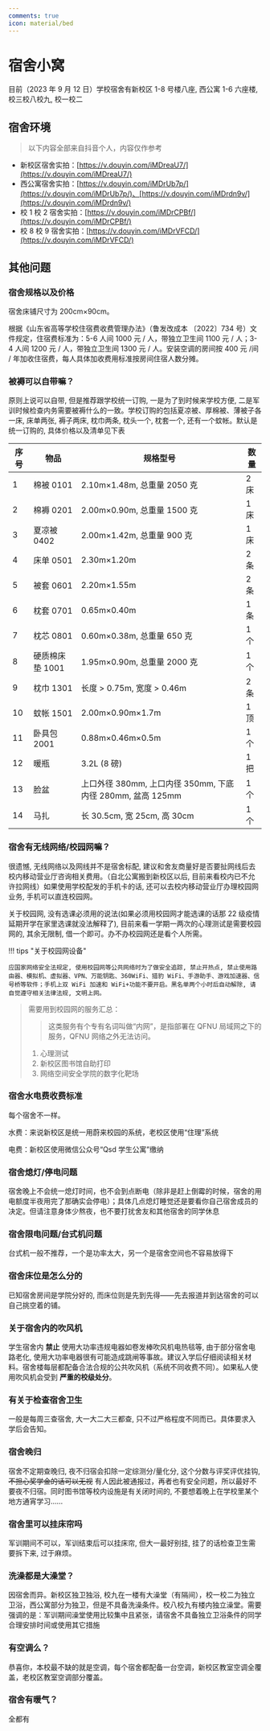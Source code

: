 ```yaml
---
comments: true
icon: material/bed
---
```


# 宿舍小窝

目前（2023 年 9 月 12 日）学校宿舍有新校区 1-8 号楼八座, 西公寓 1-6 六座楼, 校三校八校九, 校一校二

## 宿舍环境

> 以下内容全部来自抖音个人，内容仅作参考

- 新校区宿舍实拍：[https://v.douyin.com/iMDreaU7/](https://v.douyin.com/iMDreaU7/)
- 西公寓宿舍实拍：[https://v.douyin.com/iMDrUb7p/](https://v.douyin.com/iMDrUb7p/)、[https://v.douyin.com/iMDrdn9v/](https://v.douyin.com/iMDrdn9v/)
- 校 1 校 2 宿舍实拍：[https://v.douyin.com/iMDrCPBf/](https://v.douyin.com/iMDrCPBf/)
- 校 8 校 9 宿舍实拍：[https://v.douyin.com/iMDrVFCD/](https://v.douyin.com/iMDrVFCD/)

## 其他问题

### 宿舍规格以及价格

宿舍床铺尺寸为 200cm×90cm。

根据《山东省高等学校住宿费收费管理办法》（鲁发改成本 〔2022〕734 号）文件规定，住宿费标准为：5-6 人间 1000 元 / 人，带独立卫生间 1100 元 / 人；3-4 人间 1200 元 / 人，带独立卫生间 1300 元 / 人。安装空调的房间按 400 元 /间 / 年加收住宿费，每人具体加收费用标准按房间住宿人数分摊。

### 被褥可以自带嘛？

原则上说可以自带, 但是推荐跟学校统一订购, 一是为了到时候来学校方便, 二是军训时候检查内务需要被褥什么的一致。学校订购的包括夏凉被、厚棉被、薄被子各一床, 床单两张, 褥子两床, 枕巾两条, 枕头一个, 枕套一个, 还有一个蚊帐。默认是统一订购的, 具体价格以及清单见下表

| 序号 | 物品            | 规格型号                                                   | 数量 |
| ---- | --------------- | ---------------------------------------------------------- | ---- |
| 1    | 棉被 0101       | 2.10m×1.48m, 总重量 2050 克                                | 2 床 |
| 2    | 棉褥 0201       | 2.00m×0.90m, 总重量 1500 克                                | 1 床 |
| 3    | 夏凉被 0402     | 2.00m×1.42m, 总重量 900 克                                 | 1 床 |
| 4    | 床单 0501       | 2.30m×1.20m                                                | 2 条 |
| 5    | 被套 0601       | 2.20m×1.55m                                                | 2 条 |
| 6    | 枕套 0701       | 0.65m×0.40m                                                | 1 条 |
| 7    | 枕芯 0801       | 0.60m×0.38m, 总重量 650 克                                 | 1 个 |
| 8    | 硬质棉床垫 1001 | 1.95m×0.90m, 总重量 2000 克                                | 1 个 |
| 9    | 枕巾 1301       | 长度 > 0.75m, 宽度 > 0.46m                                 | 2 条 |
| 10   | 蚊帐 1501       | 2.00m×0.90m×1.7m                                           | 1 顶 |
| 11   | 卧具包 2001     | 0.88m×0.46m×0.5m                                           | 1 个 |
| 12   | 暖瓶            | 3.2L (8 磅)                                                | 1 把 |
| 13   | 脸盆            | 上口外径 380mm, 上口内径 350mm, 下底内径 280mm, 盆高 125mm | 1 个 |
| 14   | 马扎            | 长 30.5cm, 宽 25cm, 高 30cm                                | 1 个 |

### 宿舍有无线网络/校园网嘛？

很遗憾, 无线网络以及网线并不是宿舍标配, 建议和舍友商量好是否要扯网线后去校内移动营业厅咨询相关费用。（自北公寓搬到新校区以后, 目前来看校内已不允许拉网线）如果使用学校配发的手机卡的话, 还可以去校内移动营业厅办理校园网业务, 手机可以直连校园网。

关于校园网, 没有选课必须用的说法(如果必须用校园网才能选课的话那 22 级疫情延期开学在家里选课就没法解释了), 目前来看一学期一两次的心理测试是需要校园网的, 其余无限制, 借一个即可。办不办校园网还是看个人所需。

!!! tips "关于校园网设备"

    应国家网络安全法规定, 使用校园网等公共网络时为了做安全追踪, 禁止开热点, 禁止使用路由器、模拟机、虚拟器、VPN、万能钥匙、360WiFi、猎豹 WiFi、手游助手、游戏加速器、信号桥等软件；手机上双 WiFi 加速和 WiFi+功能不要开启。黑名单两个小时后自动解除, 请自觉遵守相关法律法规, 文明上网。

> 需要用到校园网的服务汇总：
>
> > 这类服务有个专有名词叫做“内网”，是指部署在 QFNU 局域网之下的服务，QFNU 网络之外无法访问。
>
> 1. 心理测试
> 2. 新校区图书馆自助打印
> 3. 网络空间安全学院的数字化靶场

### 宿舍水电费收费标准

每个宿舍不一样。

水费：来说新校区是统一用蔚来校园的系统，老校区使用“住理”系统

电费：新校区使用微信公众号“Qsd 学生公寓”缴纳

### 宿舍熄灯/停电问题

宿舍晚上不会统一熄灯时间，也不会到点断电（除非是赶上倒霉的时候，宿舍的用电额度半夜用完了那确实会停电）；具体几点熄灯睡觉还是要看你自己宿舍成员的决定。但请注意身体少熬夜，也不要打扰舍友和其他宿舍的同学休息

### 宿舍限电问题/台式机问题

台式机一般不推荐，一个是功率太大，另一个是宿舍空间也不容易放得下

### 宿舍床位是怎么分的

已知宿舍房间是学院分好的, 而床位则是先到先得——先去报道并到达宿舍的可以自己挑空着的铺。

### 关于宿舍内的吹风机

学生宿舍内 **禁止** 使用大功率违规电器如卷发棒吹风机电热毯等, 由于部分宿舍电路老化, 使用大功率电器很有可能造成跳闸等事故。建议入学后仔细阅读相关材料。宿舍楼每层都配备合法合规的公共吹风机（系统不同收费不同）。如果私人使用吹风机会受到 **严重的校级处分**。

### 有关于检查宿舍卫生

一般是每周三查宿舍, 大一大二大三都查, 只不过严格程度不同而已。具体要求入学后会告知。

### 宿舍晚归

宿舍不定期查晚归, 夜不归宿会扣除一定综测分/量化分, 这个分数与评奖评优挂钩, ~~不担心奖学金的话可以无视~~ 有人因此被通报过，再者也有安全问题，所以最好不要夜不归宿。同时图书馆等校内设施是有关闭时间的, 不要想着晚上在学校里某个地方通宵学习……

### 宿舍里可以挂床帘吗

军训期间不可以，军训结束后可以挂床帘, 但大一最好别挂, 挂了的话检查卫生需要拆下来, 过于麻烦。

### 洗澡都是大澡堂？

因宿舍而异。新校区独卫独浴, 校九在一楼有大澡堂（有隔间），校一校二为独立卫浴，西公寓部分为独卫，但是不具备洗澡条件。校八校九有楼内独立澡堂。需要强调的是：军训期间澡堂使用比较集中且紧张，请宿舍不具备独立卫浴条件的同学合理安排时间或使用其它措施

### 有空调么？

恭喜你，本校最不缺的就是空调，每个宿舍都配备一台空调，新校区教室空调全覆盖，老校区教室空调部分覆盖。

### 宿舍有暖气？

全都有

